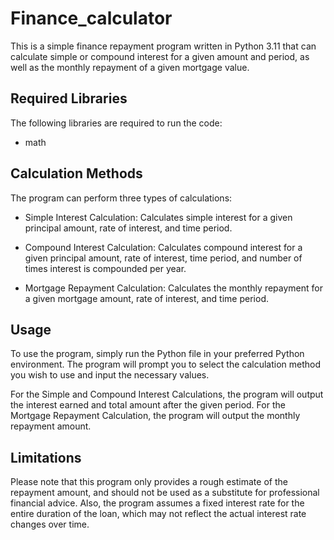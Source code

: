 # Finance_calculator
This is a simple finance repayment program written in Python 3.11 that can calculate simple or compound interest for a given amount and period, as well as the monthly repayment of a given mortgage value.

## Required Libraries
The following libraries are required to run the code:

- math

## Calculation Methods
The program can perform three types of calculations:

- Simple Interest Calculation: Calculates simple interest for a given principal amount, rate of interest, and time period.

- Compound Interest Calculation: Calculates compound interest for a given principal amount, rate of interest, time period, and number of times interest is compounded per year.

- Mortgage Repayment Calculation: Calculates the monthly repayment for a given mortgage amount, rate of interest, and time period.

## Usage
To use the program, simply run the Python file in your preferred Python environment. The program will prompt you to select the calculation method you wish to use and input the necessary values.

For the Simple and Compound Interest Calculations, the program will output the interest earned and total amount after the given period. For the Mortgage Repayment Calculation, the program will output the monthly repayment amount.

## Limitations
Please note that this program only provides a rough estimate of the repayment amount, and should not be used as a substitute for professional financial advice. Also, the program assumes a fixed interest rate for the entire duration of the loan, which may not reflect the actual interest rate changes over time.
